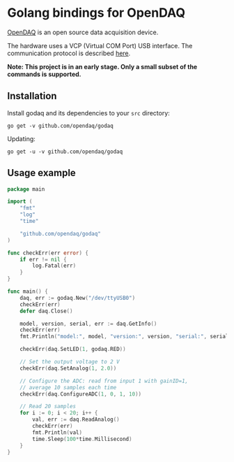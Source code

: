 Golang bindings for OpenDAQ
===========================

[OpenDAQ](http://www.open-daq.com) is an open source data acquisition device.

The hardware uses a VCP (Virtual COM Port) USB interface. The communication
protocol is described [here](http://opendaq.readthedocs.io/en/latest/serial-protocol.html).

**Note: This project is in an early stage. Only a small subset of the commands
is supported.**


Installation
------------

Install godaq and its dependencies to your `src` directory:

	go get -v github.com/opendaq/godaq

Updating:

	go get -u -v github.com/opendaq/godaq


Usage example
-------------

```go
package main

import (
	"fmt"
	"log"
	"time"

	"github.com/opendaq/godaq"
)

func checkErr(err error) {
	if err != nil {
		log.Fatal(err)
	}
}

func main() {
	daq, err := godaq.New("/dev/ttyUSB0")
	checkErr(err)
	defer daq.Close()

	model, version, serial, err := daq.GetInfo()
	checkErr(err)
	fmt.Println("model:", model, "version:", version, "serial:", serial)

	checkErr(daq.SetLED(1, godaq.RED))

	// Set the output voltage to 2 V
	checkErr(daq.SetAnalog(1, 2.0))

	// Configure the ADC: read from input 1 with gainID=1,
	// average 10 samples each time
	checkErr(daq.ConfigureADC(1, 0, 1, 10))

	// Read 20 samples
	for i := 0; i < 20; i++ {
		val, err := daq.ReadAnalog()
		checkErr(err)
		fmt.Println(val)
		time.Sleep(100*time.Millisecond)
	}
}
```
